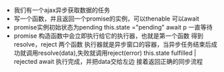- 我们有一个ajax异步获取数据的任务
- 写一个函数，并且返回一个promise的实例，可以thenable 可以await
- promise实例初始状态为pending this.state ="pending"
    await p 一直等待
- promise 构造函数中会立即执行给它的执行器，也就是第一个函数
    得到resolve，reject 两个函数
    执行器就是异步窗口的容器，当异步任务结束后成功就调用resolve(data),失败就调用reject(error)
    this.state fulfilled | rejected
    await 执行完成，并把data交给左边 接着返回正确的同步流程
